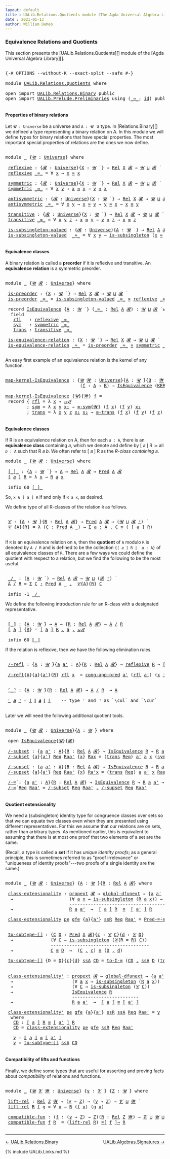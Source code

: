 ```yaml
---
layout: default
title : UALib.Relations.Quotients module (The Agda Universal Algebra Library)
date : 2021-01-13
author: William DeMeo
---
```


### <a id="equivalence-relations-and-quotients">Equivalence Relations and Quotients</a>

This section presents the [UALib.Relations.Quotients][] module of the [Agda Universal Algebra Library][].

<pre class="Agda">

<a id="354" class="Symbol">{-#</a> <a id="358" class="Keyword">OPTIONS</a> <a id="366" class="Pragma">--without-K</a> <a id="378" class="Pragma">--exact-split</a> <a id="392" class="Pragma">--safe</a> <a id="399" class="Symbol">#-}</a>

<a id="404" class="Keyword">module</a> <a id="411" href="UALib.Relations.Quotients.html" class="Module">UALib.Relations.Quotients</a> <a id="437" class="Keyword">where</a>

<a id="444" class="Keyword">open</a> <a id="449" class="Keyword">import</a> <a id="456" href="UALib.Relations.Binary.html" class="Module">UALib.Relations.Binary</a> <a id="479" class="Keyword">public</a>
<a id="486" class="Keyword">open</a> <a id="491" class="Keyword">import</a> <a id="498" href="UALib.Prelude.Preliminaries.html" class="Module">UALib.Prelude.Preliminaries</a> <a id="526" class="Keyword">using</a> <a id="532" class="Symbol">(</a><a id="533" href="MGS-MLTT.html#7080" class="Function Operator">_⇔_</a><a id="536" class="Symbol">;</a> <a id="538" href="MGS-MLTT.html#3744" class="Function">id</a><a id="540" class="Symbol">)</a> <a id="542" class="Keyword">public</a>

</pre>


#### <a id="properties-of-binary-relations">Properties of binary relations</a>

Let `𝓤 : Universe` be a universe and `A : 𝓤 ̇` a type.  In [Relations.Binary][] we defined a type representing a binary relation on A.  In this module we will define types for binary relations that have special properties. The most important special properties of relations are the ones we now define.

<pre class="Agda">

<a id="960" class="Keyword">module</a> <a id="967" href="UALib.Relations.Quotients.html#967" class="Module">_</a> <a id="969" class="Symbol">{</a><a id="970" href="UALib.Relations.Quotients.html#970" class="Bound">𝓤</a> <a id="972" class="Symbol">:</a> <a id="974" href="universes.html#551" class="Postulate">Universe</a><a id="982" class="Symbol">}</a> <a id="984" class="Keyword">where</a>

 <a id="992" href="UALib.Relations.Quotients.html#992" class="Function">reflexive</a> <a id="1002" class="Symbol">:</a> <a id="1004" class="Symbol">{</a><a id="1005" href="UALib.Relations.Quotients.html#1005" class="Bound">𝓡</a> <a id="1007" class="Symbol">:</a> <a id="1009" href="universes.html#551" class="Postulate">Universe</a><a id="1017" class="Symbol">}{</a><a id="1019" href="UALib.Relations.Quotients.html#1019" class="Bound">X</a> <a id="1021" class="Symbol">:</a> <a id="1023" href="UALib.Relations.Quotients.html#970" class="Bound">𝓤</a> <a id="1025" href="universes.html#758" class="Function Operator">̇</a> <a id="1027" class="Symbol">}</a> <a id="1029" class="Symbol">→</a> <a id="1031" href="UALib.Relations.Binary.html#1475" class="Function">Rel</a> <a id="1035" href="UALib.Relations.Quotients.html#1019" class="Bound">X</a> <a id="1037" href="UALib.Relations.Quotients.html#1005" class="Bound">𝓡</a> <a id="1039" class="Symbol">→</a> <a id="1041" href="UALib.Relations.Quotients.html#970" class="Bound">𝓤</a> <a id="1043" href="Agda.Primitive.html#636" class="Primitive Operator">⊔</a> <a id="1045" href="UALib.Relations.Quotients.html#1005" class="Bound">𝓡</a> <a id="1047" href="universes.html#758" class="Function Operator">̇</a>
 <a id="1050" href="UALib.Relations.Quotients.html#992" class="Function">reflexive</a> <a id="1060" href="UALib.Relations.Quotients.html#1060" class="Bound Operator">_≈_</a> <a id="1064" class="Symbol">=</a> <a id="1066" class="Symbol">∀</a> <a id="1068" href="UALib.Relations.Quotients.html#1068" class="Bound">x</a> <a id="1070" class="Symbol">→</a> <a id="1072" href="UALib.Relations.Quotients.html#1068" class="Bound">x</a> <a id="1074" href="UALib.Relations.Quotients.html#1060" class="Bound Operator">≈</a> <a id="1076" href="UALib.Relations.Quotients.html#1068" class="Bound">x</a>

 <a id="1080" href="UALib.Relations.Quotients.html#1080" class="Function">symmetric</a> <a id="1090" class="Symbol">:</a> <a id="1092" class="Symbol">{</a><a id="1093" href="UALib.Relations.Quotients.html#1093" class="Bound">𝓡</a> <a id="1095" class="Symbol">:</a> <a id="1097" href="universes.html#551" class="Postulate">Universe</a><a id="1105" class="Symbol">}{</a><a id="1107" href="UALib.Relations.Quotients.html#1107" class="Bound">X</a> <a id="1109" class="Symbol">:</a> <a id="1111" href="UALib.Relations.Quotients.html#970" class="Bound">𝓤</a> <a id="1113" href="universes.html#758" class="Function Operator">̇</a> <a id="1115" class="Symbol">}</a> <a id="1117" class="Symbol">→</a> <a id="1119" href="UALib.Relations.Binary.html#1475" class="Function">Rel</a> <a id="1123" href="UALib.Relations.Quotients.html#1107" class="Bound">X</a> <a id="1125" href="UALib.Relations.Quotients.html#1093" class="Bound">𝓡</a> <a id="1127" class="Symbol">→</a> <a id="1129" href="UALib.Relations.Quotients.html#970" class="Bound">𝓤</a> <a id="1131" href="Agda.Primitive.html#636" class="Primitive Operator">⊔</a> <a id="1133" href="UALib.Relations.Quotients.html#1093" class="Bound">𝓡</a> <a id="1135" href="universes.html#758" class="Function Operator">̇</a>
 <a id="1138" href="UALib.Relations.Quotients.html#1080" class="Function">symmetric</a> <a id="1148" href="UALib.Relations.Quotients.html#1148" class="Bound Operator">_≈_</a> <a id="1152" class="Symbol">=</a> <a id="1154" class="Symbol">∀</a> <a id="1156" href="UALib.Relations.Quotients.html#1156" class="Bound">x</a> <a id="1158" href="UALib.Relations.Quotients.html#1158" class="Bound">y</a> <a id="1160" class="Symbol">→</a> <a id="1162" href="UALib.Relations.Quotients.html#1156" class="Bound">x</a> <a id="1164" href="UALib.Relations.Quotients.html#1148" class="Bound Operator">≈</a> <a id="1166" href="UALib.Relations.Quotients.html#1158" class="Bound">y</a> <a id="1168" class="Symbol">→</a> <a id="1170" href="UALib.Relations.Quotients.html#1158" class="Bound">y</a> <a id="1172" href="UALib.Relations.Quotients.html#1148" class="Bound Operator">≈</a> <a id="1174" href="UALib.Relations.Quotients.html#1156" class="Bound">x</a>

 <a id="1178" href="UALib.Relations.Quotients.html#1178" class="Function">antisymmetric</a> <a id="1192" class="Symbol">:</a> <a id="1194" class="Symbol">{</a><a id="1195" href="UALib.Relations.Quotients.html#1195" class="Bound">𝓡</a> <a id="1197" class="Symbol">:</a> <a id="1199" href="universes.html#551" class="Postulate">Universe</a><a id="1207" class="Symbol">}{</a><a id="1209" href="UALib.Relations.Quotients.html#1209" class="Bound">X</a> <a id="1211" class="Symbol">:</a> <a id="1213" href="UALib.Relations.Quotients.html#970" class="Bound">𝓤</a> <a id="1215" href="universes.html#758" class="Function Operator">̇</a> <a id="1217" class="Symbol">}</a> <a id="1219" class="Symbol">→</a> <a id="1221" href="UALib.Relations.Binary.html#1475" class="Function">Rel</a> <a id="1225" href="UALib.Relations.Quotients.html#1209" class="Bound">X</a> <a id="1227" href="UALib.Relations.Quotients.html#1195" class="Bound">𝓡</a> <a id="1229" class="Symbol">→</a> <a id="1231" href="UALib.Relations.Quotients.html#970" class="Bound">𝓤</a> <a id="1233" href="Agda.Primitive.html#636" class="Primitive Operator">⊔</a> <a id="1235" href="UALib.Relations.Quotients.html#1195" class="Bound">𝓡</a> <a id="1237" href="universes.html#758" class="Function Operator">̇</a>
 <a id="1240" href="UALib.Relations.Quotients.html#1178" class="Function">antisymmetric</a> <a id="1254" href="UALib.Relations.Quotients.html#1254" class="Bound Operator">_≈_</a> <a id="1258" class="Symbol">=</a> <a id="1260" class="Symbol">∀</a> <a id="1262" href="UALib.Relations.Quotients.html#1262" class="Bound">x</a> <a id="1264" href="UALib.Relations.Quotients.html#1264" class="Bound">y</a> <a id="1266" class="Symbol">→</a> <a id="1268" href="UALib.Relations.Quotients.html#1262" class="Bound">x</a> <a id="1270" href="UALib.Relations.Quotients.html#1254" class="Bound Operator">≈</a> <a id="1272" href="UALib.Relations.Quotients.html#1264" class="Bound">y</a> <a id="1274" class="Symbol">→</a> <a id="1276" href="UALib.Relations.Quotients.html#1264" class="Bound">y</a> <a id="1278" href="UALib.Relations.Quotients.html#1254" class="Bound Operator">≈</a> <a id="1280" href="UALib.Relations.Quotients.html#1262" class="Bound">x</a> <a id="1282" class="Symbol">→</a> <a id="1284" href="UALib.Relations.Quotients.html#1262" class="Bound">x</a> <a id="1286" href="UALib.Prelude.Preliminaries.html#5556" class="Datatype Operator">≡</a> <a id="1288" href="UALib.Relations.Quotients.html#1264" class="Bound">y</a>

 <a id="1292" href="UALib.Relations.Quotients.html#1292" class="Function">transitive</a> <a id="1303" class="Symbol">:</a> <a id="1305" class="Symbol">{</a><a id="1306" href="UALib.Relations.Quotients.html#1306" class="Bound">𝓡</a> <a id="1308" class="Symbol">:</a> <a id="1310" href="universes.html#551" class="Postulate">Universe</a><a id="1318" class="Symbol">}{</a><a id="1320" href="UALib.Relations.Quotients.html#1320" class="Bound">X</a> <a id="1322" class="Symbol">:</a> <a id="1324" href="UALib.Relations.Quotients.html#970" class="Bound">𝓤</a> <a id="1326" href="universes.html#758" class="Function Operator">̇</a> <a id="1328" class="Symbol">}</a> <a id="1330" class="Symbol">→</a> <a id="1332" href="UALib.Relations.Binary.html#1475" class="Function">Rel</a> <a id="1336" href="UALib.Relations.Quotients.html#1320" class="Bound">X</a> <a id="1338" href="UALib.Relations.Quotients.html#1306" class="Bound">𝓡</a> <a id="1340" class="Symbol">→</a> <a id="1342" href="UALib.Relations.Quotients.html#970" class="Bound">𝓤</a> <a id="1344" href="Agda.Primitive.html#636" class="Primitive Operator">⊔</a> <a id="1346" href="UALib.Relations.Quotients.html#1306" class="Bound">𝓡</a> <a id="1348" href="universes.html#758" class="Function Operator">̇</a>
 <a id="1351" href="UALib.Relations.Quotients.html#1292" class="Function">transitive</a> <a id="1362" href="UALib.Relations.Quotients.html#1362" class="Bound Operator">_≈_</a> <a id="1366" class="Symbol">=</a> <a id="1368" class="Symbol">∀</a> <a id="1370" href="UALib.Relations.Quotients.html#1370" class="Bound">x</a> <a id="1372" href="UALib.Relations.Quotients.html#1372" class="Bound">y</a> <a id="1374" href="UALib.Relations.Quotients.html#1374" class="Bound">z</a> <a id="1376" class="Symbol">→</a> <a id="1378" href="UALib.Relations.Quotients.html#1370" class="Bound">x</a> <a id="1380" href="UALib.Relations.Quotients.html#1362" class="Bound Operator">≈</a> <a id="1382" href="UALib.Relations.Quotients.html#1372" class="Bound">y</a> <a id="1384" class="Symbol">→</a> <a id="1386" href="UALib.Relations.Quotients.html#1372" class="Bound">y</a> <a id="1388" href="UALib.Relations.Quotients.html#1362" class="Bound Operator">≈</a> <a id="1390" href="UALib.Relations.Quotients.html#1374" class="Bound">z</a> <a id="1392" class="Symbol">→</a> <a id="1394" href="UALib.Relations.Quotients.html#1370" class="Bound">x</a> <a id="1396" href="UALib.Relations.Quotients.html#1362" class="Bound Operator">≈</a> <a id="1398" href="UALib.Relations.Quotients.html#1374" class="Bound">z</a>

 <a id="1402" href="UALib.Relations.Quotients.html#1402" class="Function">is-subsingleton-valued</a> <a id="1425" class="Symbol">:</a> <a id="1427" class="Symbol">{</a><a id="1428" href="UALib.Relations.Quotients.html#1428" class="Bound">𝓡</a> <a id="1430" class="Symbol">:</a> <a id="1432" href="universes.html#551" class="Postulate">Universe</a><a id="1440" class="Symbol">}{</a><a id="1442" href="UALib.Relations.Quotients.html#1442" class="Bound">A</a> <a id="1444" class="Symbol">:</a> <a id="1446" href="UALib.Relations.Quotients.html#970" class="Bound">𝓤</a> <a id="1448" href="universes.html#758" class="Function Operator">̇</a> <a id="1450" class="Symbol">}</a> <a id="1452" class="Symbol">→</a> <a id="1454" href="UALib.Relations.Binary.html#1475" class="Function">Rel</a> <a id="1458" href="UALib.Relations.Quotients.html#1442" class="Bound">A</a> <a id="1460" href="UALib.Relations.Quotients.html#1428" class="Bound">𝓡</a> <a id="1462" class="Symbol">→</a> <a id="1464" href="UALib.Relations.Quotients.html#970" class="Bound">𝓤</a> <a id="1466" href="Agda.Primitive.html#636" class="Primitive Operator">⊔</a> <a id="1468" href="UALib.Relations.Quotients.html#1428" class="Bound">𝓡</a> <a id="1470" href="universes.html#758" class="Function Operator">̇</a>
 <a id="1473" href="UALib.Relations.Quotients.html#1402" class="Function">is-subsingleton-valued</a>  <a id="1497" href="UALib.Relations.Quotients.html#1497" class="Bound Operator">_≈_</a> <a id="1501" class="Symbol">=</a> <a id="1503" class="Symbol">∀</a> <a id="1505" href="UALib.Relations.Quotients.html#1505" class="Bound">x</a> <a id="1507" href="UALib.Relations.Quotients.html#1507" class="Bound">y</a> <a id="1509" class="Symbol">→</a> <a id="1511" href="MGS-Basic-UF.html#743" class="Function">is-subsingleton</a> <a id="1527" class="Symbol">(</a><a id="1528" href="UALib.Relations.Quotients.html#1505" class="Bound">x</a> <a id="1530" href="UALib.Relations.Quotients.html#1497" class="Bound Operator">≈</a> <a id="1532" href="UALib.Relations.Quotients.html#1507" class="Bound">y</a><a id="1533" class="Symbol">)</a>

</pre>



#### <a id="equivalence-classes">Equivalence classes</a>

A binary relation is called a **preorder** if it is reflexive and transitive. An **equivalence relation** is a symmetric preorder.


<pre class="Agda">

<a id="1755" class="Keyword">module</a> <a id="1762" href="UALib.Relations.Quotients.html#1762" class="Module">_</a> <a id="1764" class="Symbol">{</a><a id="1765" href="UALib.Relations.Quotients.html#1765" class="Bound">𝓤</a> <a id="1767" href="UALib.Relations.Quotients.html#1767" class="Bound">𝓡</a> <a id="1769" class="Symbol">:</a> <a id="1771" href="universes.html#551" class="Postulate">Universe</a><a id="1779" class="Symbol">}</a> <a id="1781" class="Keyword">where</a>

 <a id="1789" href="UALib.Relations.Quotients.html#1789" class="Function">is-preorder</a> <a id="1801" class="Symbol">:</a> <a id="1803" class="Symbol">{</a><a id="1804" href="UALib.Relations.Quotients.html#1804" class="Bound">X</a> <a id="1806" class="Symbol">:</a> <a id="1808" href="UALib.Relations.Quotients.html#1765" class="Bound">𝓤</a> <a id="1810" href="universes.html#758" class="Function Operator">̇</a> <a id="1812" class="Symbol">}</a> <a id="1814" class="Symbol">→</a> <a id="1816" href="UALib.Relations.Binary.html#1475" class="Function">Rel</a> <a id="1820" href="UALib.Relations.Quotients.html#1804" class="Bound">X</a> <a id="1822" href="UALib.Relations.Quotients.html#1767" class="Bound">𝓡</a> <a id="1824" class="Symbol">→</a> <a id="1826" href="UALib.Relations.Quotients.html#1765" class="Bound">𝓤</a> <a id="1828" href="Agda.Primitive.html#636" class="Primitive Operator">⊔</a> <a id="1830" href="UALib.Relations.Quotients.html#1767" class="Bound">𝓡</a> <a id="1832" href="universes.html#758" class="Function Operator">̇</a>
 <a id="1835" href="UALib.Relations.Quotients.html#1789" class="Function">is-preorder</a> <a id="1847" href="UALib.Relations.Quotients.html#1847" class="Bound Operator">_≈_</a> <a id="1851" class="Symbol">=</a> <a id="1853" href="UALib.Relations.Quotients.html#1402" class="Function">is-subsingleton-valued</a> <a id="1876" href="UALib.Relations.Quotients.html#1847" class="Bound Operator">_≈_</a> <a id="1880" href="MGS-MLTT.html#3515" class="Function Operator">×</a> <a id="1882" href="UALib.Relations.Quotients.html#992" class="Function">reflexive</a> <a id="1892" href="UALib.Relations.Quotients.html#1847" class="Bound Operator">_≈_</a> <a id="1896" href="MGS-MLTT.html#3515" class="Function Operator">×</a> <a id="1898" href="UALib.Relations.Quotients.html#1292" class="Function">transitive</a> <a id="1909" href="UALib.Relations.Quotients.html#1847" class="Bound Operator">_≈_</a>

 <a id="1915" class="Keyword">record</a> <a id="1922" href="UALib.Relations.Quotients.html#1922" class="Record">IsEquivalence</a> <a id="1936" class="Symbol">{</a><a id="1937" href="UALib.Relations.Quotients.html#1937" class="Bound">A</a> <a id="1939" class="Symbol">:</a> <a id="1941" href="UALib.Relations.Quotients.html#1765" class="Bound">𝓤</a> <a id="1943" href="universes.html#758" class="Function Operator">̇</a> <a id="1945" class="Symbol">}</a> <a id="1947" class="Symbol">(</a><a id="1948" href="UALib.Relations.Quotients.html#1948" class="Bound Operator">_≈_</a> <a id="1952" class="Symbol">:</a> <a id="1954" href="UALib.Relations.Binary.html#1475" class="Function">Rel</a> <a id="1958" href="UALib.Relations.Quotients.html#1937" class="Bound">A</a> <a id="1960" href="UALib.Relations.Quotients.html#1767" class="Bound">𝓡</a><a id="1961" class="Symbol">)</a> <a id="1963" class="Symbol">:</a> <a id="1965" href="UALib.Relations.Quotients.html#1765" class="Bound">𝓤</a> <a id="1967" href="Agda.Primitive.html#636" class="Primitive Operator">⊔</a> <a id="1969" href="UALib.Relations.Quotients.html#1767" class="Bound">𝓡</a> <a id="1971" href="universes.html#758" class="Function Operator">̇</a> <a id="1973" class="Keyword">where</a>
  <a id="1981" class="Keyword">field</a>
   <a id="1990" href="UALib.Relations.Quotients.html#1990" class="Field">rfl</a>   <a id="1996" class="Symbol">:</a> <a id="1998" href="UALib.Relations.Quotients.html#992" class="Function">reflexive</a> <a id="2008" href="UALib.Relations.Quotients.html#1948" class="Bound Operator">_≈_</a>
   <a id="2015" href="UALib.Relations.Quotients.html#2015" class="Field">sym</a>   <a id="2021" class="Symbol">:</a> <a id="2023" href="UALib.Relations.Quotients.html#1080" class="Function">symmetric</a> <a id="2033" href="UALib.Relations.Quotients.html#1948" class="Bound Operator">_≈_</a>
   <a id="2040" href="UALib.Relations.Quotients.html#2040" class="Field">trans</a> <a id="2046" class="Symbol">:</a> <a id="2048" href="UALib.Relations.Quotients.html#1292" class="Function">transitive</a> <a id="2059" href="UALib.Relations.Quotients.html#1948" class="Bound Operator">_≈_</a>

 <a id="2065" href="UALib.Relations.Quotients.html#2065" class="Function">is-equivalence-relation</a> <a id="2089" class="Symbol">:</a> <a id="2091" class="Symbol">{</a><a id="2092" href="UALib.Relations.Quotients.html#2092" class="Bound">X</a> <a id="2094" class="Symbol">:</a> <a id="2096" href="UALib.Relations.Quotients.html#1765" class="Bound">𝓤</a> <a id="2098" href="universes.html#758" class="Function Operator">̇</a> <a id="2100" class="Symbol">}</a> <a id="2102" class="Symbol">→</a> <a id="2104" href="UALib.Relations.Binary.html#1475" class="Function">Rel</a> <a id="2108" href="UALib.Relations.Quotients.html#2092" class="Bound">X</a> <a id="2110" href="UALib.Relations.Quotients.html#1767" class="Bound">𝓡</a> <a id="2112" class="Symbol">→</a> <a id="2114" href="UALib.Relations.Quotients.html#1765" class="Bound">𝓤</a> <a id="2116" href="Agda.Primitive.html#636" class="Primitive Operator">⊔</a> <a id="2118" href="UALib.Relations.Quotients.html#1767" class="Bound">𝓡</a> <a id="2120" href="universes.html#758" class="Function Operator">̇</a>
 <a id="2123" href="UALib.Relations.Quotients.html#2065" class="Function">is-equivalence-relation</a> <a id="2147" href="UALib.Relations.Quotients.html#2147" class="Bound Operator">_≈_</a> <a id="2151" class="Symbol">=</a> <a id="2153" href="UALib.Relations.Quotients.html#1789" class="Function">is-preorder</a> <a id="2165" href="UALib.Relations.Quotients.html#2147" class="Bound Operator">_≈_</a> <a id="2169" href="MGS-MLTT.html#3515" class="Function Operator">×</a> <a id="2171" href="UALib.Relations.Quotients.html#1080" class="Function">symmetric</a> <a id="2181" href="UALib.Relations.Quotients.html#2147" class="Bound Operator">_≈_</a>

</pre>

An easy first example of an equivalence relation is the kernel of any function.

<pre class="Agda">

<a id="map-kernel-IsEquivalence"></a><a id="2293" href="UALib.Relations.Quotients.html#2293" class="Function">map-kernel-IsEquivalence</a> <a id="2318" class="Symbol">:</a> <a id="2320" class="Symbol">{</a><a id="2321" href="UALib.Relations.Quotients.html#2321" class="Bound">𝓤</a> <a id="2323" href="UALib.Relations.Quotients.html#2323" class="Bound">𝓦</a> <a id="2325" class="Symbol">:</a> <a id="2327" href="universes.html#551" class="Postulate">Universe</a><a id="2335" class="Symbol">}{</a><a id="2337" href="UALib.Relations.Quotients.html#2337" class="Bound">A</a> <a id="2339" class="Symbol">:</a> <a id="2341" href="UALib.Relations.Quotients.html#2321" class="Bound">𝓤</a> <a id="2343" href="universes.html#758" class="Function Operator">̇</a><a id="2344" class="Symbol">}{</a><a id="2346" href="UALib.Relations.Quotients.html#2346" class="Bound">B</a> <a id="2348" class="Symbol">:</a> <a id="2350" href="UALib.Relations.Quotients.html#2323" class="Bound">𝓦</a> <a id="2352" href="universes.html#758" class="Function Operator">̇</a><a id="2353" class="Symbol">}</a>
                            <a id="2383" class="Symbol">(</a><a id="2384" href="UALib.Relations.Quotients.html#2384" class="Bound">f</a> <a id="2386" class="Symbol">:</a> <a id="2388" href="UALib.Relations.Quotients.html#2337" class="Bound">A</a> <a id="2390" class="Symbol">→</a> <a id="2392" href="UALib.Relations.Quotients.html#2346" class="Bound">B</a><a id="2393" class="Symbol">)</a> <a id="2395" class="Symbol">→</a> <a id="2397" href="UALib.Relations.Quotients.html#1922" class="Record">IsEquivalence</a> <a id="2411" class="Symbol">(</a><a id="2412" href="UALib.Relations.Binary.html#1537" class="Function">KER-rel</a><a id="2419" class="Symbol">{</a><a id="2420" href="UALib.Relations.Quotients.html#2321" class="Bound">𝓤</a><a id="2421" class="Symbol">}{</a><a id="2423" href="UALib.Relations.Quotients.html#2323" class="Bound">𝓦</a><a id="2424" class="Symbol">}</a> <a id="2426" href="UALib.Relations.Quotients.html#2384" class="Bound">f</a><a id="2427" class="Symbol">)</a>

<a id="2430" href="UALib.Relations.Quotients.html#2293" class="Function">map-kernel-IsEquivalence</a> <a id="2455" class="Symbol">{</a><a id="2456" href="UALib.Relations.Quotients.html#2456" class="Bound">𝓤</a><a id="2457" class="Symbol">}{</a><a id="2459" href="UALib.Relations.Quotients.html#2459" class="Bound">𝓦</a><a id="2460" class="Symbol">}</a> <a id="2462" href="UALib.Relations.Quotients.html#2462" class="Bound">f</a> <a id="2464" class="Symbol">=</a>
 <a id="2467" class="Keyword">record</a> <a id="2474" class="Symbol">{</a> <a id="2476" href="UALib.Relations.Quotients.html#1990" class="Field">rfl</a> <a id="2480" class="Symbol">=</a> <a id="2482" class="Symbol">λ</a> <a id="2484" href="UALib.Relations.Quotients.html#2484" class="Bound">x</a> <a id="2486" class="Symbol">→</a> <a id="2488" href="UALib.Prelude.Preliminaries.html#5570" class="InductiveConstructor">𝓇ℯ𝒻𝓁</a>
        <a id="2501" class="Symbol">;</a> <a id="2503" href="UALib.Relations.Quotients.html#2015" class="Field">sym</a> <a id="2507" class="Symbol">=</a> <a id="2509" class="Symbol">λ</a> <a id="2511" href="UALib.Relations.Quotients.html#2511" class="Bound">x</a> <a id="2513" href="UALib.Relations.Quotients.html#2513" class="Bound">y</a> <a id="2515" href="UALib.Relations.Quotients.html#2515" class="Bound">x₁</a> <a id="2518" class="Symbol">→</a> <a id="2520" href="UALib.Prelude.Equality.html#1534" class="Function">≡-sym</a><a id="2525" class="Symbol">{</a><a id="2526" href="UALib.Relations.Quotients.html#2459" class="Bound">𝓦</a><a id="2527" class="Symbol">}</a> <a id="2529" class="Symbol">(</a><a id="2530" href="UALib.Relations.Quotients.html#2462" class="Bound">f</a> <a id="2532" href="UALib.Relations.Quotients.html#2511" class="Bound">x</a><a id="2533" class="Symbol">)</a> <a id="2535" class="Symbol">(</a><a id="2536" href="UALib.Relations.Quotients.html#2462" class="Bound">f</a> <a id="2538" href="UALib.Relations.Quotients.html#2513" class="Bound">y</a><a id="2539" class="Symbol">)</a> <a id="2541" href="UALib.Relations.Quotients.html#2515" class="Bound">x₁</a>
        <a id="2552" class="Symbol">;</a> <a id="2554" href="UALib.Relations.Quotients.html#2040" class="Field">trans</a> <a id="2560" class="Symbol">=</a> <a id="2562" class="Symbol">λ</a> <a id="2564" href="UALib.Relations.Quotients.html#2564" class="Bound">x</a> <a id="2566" href="UALib.Relations.Quotients.html#2566" class="Bound">y</a> <a id="2568" href="UALib.Relations.Quotients.html#2568" class="Bound">z</a> <a id="2570" href="UALib.Relations.Quotients.html#2570" class="Bound">x₁</a> <a id="2573" href="UALib.Relations.Quotients.html#2573" class="Bound">x₂</a> <a id="2576" class="Symbol">→</a> <a id="2578" href="UALib.Prelude.Equality.html#1599" class="Function">≡-trans</a> <a id="2586" class="Symbol">(</a><a id="2587" href="UALib.Relations.Quotients.html#2462" class="Bound">f</a> <a id="2589" href="UALib.Relations.Quotients.html#2564" class="Bound">x</a><a id="2590" class="Symbol">)</a> <a id="2592" class="Symbol">(</a><a id="2593" href="UALib.Relations.Quotients.html#2462" class="Bound">f</a> <a id="2595" href="UALib.Relations.Quotients.html#2566" class="Bound">y</a><a id="2596" class="Symbol">)</a> <a id="2598" class="Symbol">(</a><a id="2599" href="UALib.Relations.Quotients.html#2462" class="Bound">f</a> <a id="2601" href="UALib.Relations.Quotients.html#2568" class="Bound">z</a><a id="2602" class="Symbol">)</a> <a id="2604" href="UALib.Relations.Quotients.html#2570" class="Bound">x₁</a> <a id="2607" href="UALib.Relations.Quotients.html#2573" class="Bound">x₂</a> <a id="2610" class="Symbol">}</a>

</pre>




#### <a id="equivalence-classes">Equivalence classes</a>

If R is an equivalence relation on A, then for each `𝑎 : A`, there is an **equivalence class** containing 𝑎, which we denote and define by [ 𝑎 ] R := all `𝑏 : A` such that R 𝑎 𝑏. We often refer to [ 𝑎 ] R as the *R-class containing* 𝑎.

<pre class="Agda">
<a id="2936" class="Keyword">module</a> <a id="2943" href="UALib.Relations.Quotients.html#2943" class="Module">_</a> <a id="2945" class="Symbol">{</a><a id="2946" href="UALib.Relations.Quotients.html#2946" class="Bound">𝓤</a> <a id="2948" href="UALib.Relations.Quotients.html#2948" class="Bound">𝓡</a> <a id="2950" class="Symbol">:</a> <a id="2952" href="universes.html#551" class="Postulate">Universe</a><a id="2960" class="Symbol">}</a> <a id="2962" class="Keyword">where</a>

 <a id="2970" href="UALib.Relations.Quotients.html#2970" class="Function Operator">[_]_</a> <a id="2975" class="Symbol">:</a> <a id="2977" class="Symbol">{</a><a id="2978" href="UALib.Relations.Quotients.html#2978" class="Bound">A</a> <a id="2980" class="Symbol">:</a> <a id="2982" href="UALib.Relations.Quotients.html#2946" class="Bound">𝓤</a> <a id="2984" href="universes.html#758" class="Function Operator">̇</a> <a id="2986" class="Symbol">}</a> <a id="2988" class="Symbol">→</a> <a id="2990" href="UALib.Relations.Quotients.html#2978" class="Bound">A</a> <a id="2992" class="Symbol">→</a> <a id="2994" href="UALib.Relations.Binary.html#1475" class="Function">Rel</a> <a id="2998" href="UALib.Relations.Quotients.html#2978" class="Bound">A</a> <a id="3000" href="UALib.Relations.Quotients.html#2948" class="Bound">𝓡</a> <a id="3002" class="Symbol">→</a> <a id="3004" href="UALib.Relations.Unary.html#1078" class="Function">Pred</a> <a id="3009" href="UALib.Relations.Quotients.html#2978" class="Bound">A</a> <a id="3011" href="UALib.Relations.Quotients.html#2948" class="Bound">𝓡</a>
 <a id="3014" href="UALib.Relations.Quotients.html#2970" class="Function Operator">[</a> <a id="3016" href="UALib.Relations.Quotients.html#3016" class="Bound">𝑎</a> <a id="3018" href="UALib.Relations.Quotients.html#2970" class="Function Operator">]</a> <a id="3020" href="UALib.Relations.Quotients.html#3020" class="Bound">R</a> <a id="3022" class="Symbol">=</a> <a id="3024" class="Symbol">λ</a> <a id="3026" href="UALib.Relations.Quotients.html#3026" class="Bound">x</a> <a id="3028" class="Symbol">→</a> <a id="3030" href="UALib.Relations.Quotients.html#3020" class="Bound">R</a> <a id="3032" href="UALib.Relations.Quotients.html#3016" class="Bound">𝑎</a> <a id="3034" href="UALib.Relations.Quotients.html#3026" class="Bound">x</a>

 <a id="3038" class="Keyword">infix</a> <a id="3044" class="Number">60</a> <a id="3047" href="UALib.Relations.Quotients.html#2970" class="Function Operator">[_]_</a>
</pre>

So, `x ∈ [ a ] R` if and only if `R a x`, as desired.

We define type of all R-classes of the relation `R` as follows.

<pre class="Agda">

 <a id="3199" href="UALib.Relations.Quotients.html#3199" class="Function">𝒞</a> <a id="3201" class="Symbol">:</a> <a id="3203" class="Symbol">{</a><a id="3204" href="UALib.Relations.Quotients.html#3204" class="Bound">A</a> <a id="3206" class="Symbol">:</a> <a id="3208" href="UALib.Relations.Quotients.html#2946" class="Bound">𝓤</a> <a id="3210" href="universes.html#758" class="Function Operator">̇</a><a id="3211" class="Symbol">}{</a><a id="3213" href="UALib.Relations.Quotients.html#3213" class="Bound">R</a> <a id="3215" class="Symbol">:</a> <a id="3217" href="UALib.Relations.Binary.html#1475" class="Function">Rel</a> <a id="3221" href="UALib.Relations.Quotients.html#3204" class="Bound">A</a> <a id="3223" href="UALib.Relations.Quotients.html#2948" class="Bound">𝓡</a><a id="3224" class="Symbol">}</a> <a id="3226" class="Symbol">→</a> <a id="3228" href="UALib.Relations.Unary.html#1078" class="Function">Pred</a> <a id="3233" href="UALib.Relations.Quotients.html#3204" class="Bound">A</a> <a id="3235" href="UALib.Relations.Quotients.html#2948" class="Bound">𝓡</a> <a id="3237" class="Symbol">→</a> <a id="3239" class="Symbol">(</a><a id="3240" href="UALib.Relations.Quotients.html#2946" class="Bound">𝓤</a> <a id="3242" href="Agda.Primitive.html#636" class="Primitive Operator">⊔</a> <a id="3244" href="UALib.Relations.Quotients.html#2948" class="Bound">𝓡</a> <a id="3246" href="universes.html#527" class="Primitive Operator">⁺</a><a id="3247" class="Symbol">)</a> <a id="3249" href="universes.html#758" class="Function Operator">̇</a>
 <a id="3252" href="UALib.Relations.Quotients.html#3199" class="Function">𝒞</a> <a id="3254" class="Symbol">{</a><a id="3255" href="UALib.Relations.Quotients.html#3255" class="Bound">A</a><a id="3256" class="Symbol">}{</a><a id="3258" href="UALib.Relations.Quotients.html#3258" class="Bound">R</a><a id="3259" class="Symbol">}</a> <a id="3261" class="Symbol">=</a> <a id="3263" class="Symbol">λ</a> <a id="3265" class="Symbol">(</a><a id="3266" href="UALib.Relations.Quotients.html#3266" class="Bound">C</a> <a id="3268" class="Symbol">:</a> <a id="3270" href="UALib.Relations.Unary.html#1078" class="Function">Pred</a> <a id="3275" href="UALib.Relations.Quotients.html#3255" class="Bound">A</a> <a id="3277" class="Symbol">_)</a> <a id="3280" class="Symbol">→</a> <a id="3282" href="MGS-MLTT.html#3074" class="Function">Σ</a> <a id="3284" href="UALib.Relations.Quotients.html#3284" class="Bound">a</a> <a id="3286" href="MGS-MLTT.html#3074" class="Function">꞉</a> <a id="3288" href="UALib.Relations.Quotients.html#3255" class="Bound">A</a> <a id="3290" href="MGS-MLTT.html#3074" class="Function">,</a> <a id="3292" href="UALib.Relations.Quotients.html#3266" class="Bound">C</a> <a id="3294" href="UALib.Prelude.Preliminaries.html#5556" class="Datatype Operator">≡</a> <a id="3296" class="Symbol">(</a> <a id="3298" href="UALib.Relations.Quotients.html#2970" class="Function Operator">[</a> <a id="3300" href="UALib.Relations.Quotients.html#3284" class="Bound">a</a> <a id="3302" href="UALib.Relations.Quotients.html#2970" class="Function Operator">]</a> <a id="3304" href="UALib.Relations.Quotients.html#3258" class="Bound">R</a><a id="3305" class="Symbol">)</a>

</pre>

If `R` is an equivalence relation on `A`, then the **quotient** of `A` modulo `R` is denoted by `A / R` and is defined to be the collection `{[ 𝑎 ] R ∣  𝑎 : A}` of all equivalence classes of `R`. There are a few ways we could define the quotient with respect to a relation, but we find the following to be the most useful.

<pre class="Agda">

 <a id="3659" href="UALib.Relations.Quotients.html#3659" class="Function Operator">_/_</a> <a id="3663" class="Symbol">:</a> <a id="3665" class="Symbol">(</a><a id="3666" href="UALib.Relations.Quotients.html#3666" class="Bound">A</a> <a id="3668" class="Symbol">:</a> <a id="3670" href="UALib.Relations.Quotients.html#2946" class="Bound">𝓤</a> <a id="3672" href="universes.html#758" class="Function Operator">̇</a> <a id="3674" class="Symbol">)</a> <a id="3676" class="Symbol">→</a> <a id="3678" href="UALib.Relations.Binary.html#1475" class="Function">Rel</a> <a id="3682" href="UALib.Relations.Quotients.html#3666" class="Bound">A</a> <a id="3684" href="UALib.Relations.Quotients.html#2948" class="Bound">𝓡</a> <a id="3686" class="Symbol">→</a> <a id="3688" href="UALib.Relations.Quotients.html#2946" class="Bound">𝓤</a> <a id="3690" href="Agda.Primitive.html#636" class="Primitive Operator">⊔</a> <a id="3692" class="Symbol">(</a><a id="3693" href="UALib.Relations.Quotients.html#2948" class="Bound">𝓡</a> <a id="3695" href="universes.html#527" class="Primitive Operator">⁺</a><a id="3696" class="Symbol">)</a> <a id="3698" href="universes.html#758" class="Function Operator">̇</a>
 <a id="3701" href="UALib.Relations.Quotients.html#3701" class="Bound">A</a> <a id="3703" href="UALib.Relations.Quotients.html#3659" class="Function Operator">/</a> <a id="3705" href="UALib.Relations.Quotients.html#3705" class="Bound">R</a> <a id="3707" class="Symbol">=</a> <a id="3709" href="MGS-MLTT.html#3074" class="Function">Σ</a> <a id="3711" href="UALib.Relations.Quotients.html#3711" class="Bound">C</a> <a id="3713" href="MGS-MLTT.html#3074" class="Function">꞉</a> <a id="3715" href="UALib.Relations.Unary.html#1078" class="Function">Pred</a> <a id="3720" href="UALib.Relations.Quotients.html#3701" class="Bound">A</a> <a id="3722" class="Symbol">_</a> <a id="3724" href="MGS-MLTT.html#3074" class="Function">,</a>  <a id="3727" href="UALib.Relations.Quotients.html#3199" class="Function">𝒞</a><a id="3728" class="Symbol">{</a><a id="3729" href="UALib.Relations.Quotients.html#3701" class="Bound">A</a><a id="3730" class="Symbol">}{</a><a id="3732" href="UALib.Relations.Quotients.html#3705" class="Bound">R</a><a id="3733" class="Symbol">}</a> <a id="3735" href="UALib.Relations.Quotients.html#3711" class="Bound">C</a>

 <a id="3739" class="Keyword">infix</a> <a id="3745" class="Number">-1</a> <a id="3748" href="UALib.Relations.Quotients.html#3659" class="Function Operator">_/_</a>
</pre>

We define the following introduction rule for an R-class with a designated representative.

<pre class="Agda">

 <a id="3871" href="UALib.Relations.Quotients.html#3871" class="Function Operator">⟦_⟧</a> <a id="3875" class="Symbol">:</a> <a id="3877" class="Symbol">{</a><a id="3878" href="UALib.Relations.Quotients.html#3878" class="Bound">A</a> <a id="3880" class="Symbol">:</a> <a id="3882" href="UALib.Relations.Quotients.html#2946" class="Bound">𝓤</a> <a id="3884" href="universes.html#758" class="Function Operator">̇</a><a id="3885" class="Symbol">}</a> <a id="3887" class="Symbol">→</a> <a id="3889" href="UALib.Relations.Quotients.html#3878" class="Bound">A</a> <a id="3891" class="Symbol">→</a> <a id="3893" class="Symbol">{</a><a id="3894" href="UALib.Relations.Quotients.html#3894" class="Bound">R</a> <a id="3896" class="Symbol">:</a> <a id="3898" href="UALib.Relations.Binary.html#1475" class="Function">Rel</a> <a id="3902" href="UALib.Relations.Quotients.html#3878" class="Bound">A</a> <a id="3904" href="UALib.Relations.Quotients.html#2948" class="Bound">𝓡</a><a id="3905" class="Symbol">}</a> <a id="3907" class="Symbol">→</a> <a id="3909" href="UALib.Relations.Quotients.html#3878" class="Bound">A</a> <a id="3911" href="UALib.Relations.Quotients.html#3659" class="Function Operator">/</a> <a id="3913" href="UALib.Relations.Quotients.html#3894" class="Bound">R</a>
 <a id="3916" href="UALib.Relations.Quotients.html#3871" class="Function Operator">⟦</a> <a id="3918" href="UALib.Relations.Quotients.html#3918" class="Bound">a</a> <a id="3920" href="UALib.Relations.Quotients.html#3871" class="Function Operator">⟧</a> <a id="3922" class="Symbol">{</a><a id="3923" href="UALib.Relations.Quotients.html#3923" class="Bound">R</a><a id="3924" class="Symbol">}</a> <a id="3926" class="Symbol">=</a> <a id="3928" href="UALib.Relations.Quotients.html#2970" class="Function Operator">[</a> <a id="3930" href="UALib.Relations.Quotients.html#3918" class="Bound">a</a> <a id="3932" href="UALib.Relations.Quotients.html#2970" class="Function Operator">]</a> <a id="3934" href="UALib.Relations.Quotients.html#3923" class="Bound">R</a> <a id="3936" href="UALib.Prelude.Preliminaries.html#5665" class="InductiveConstructor Operator">,</a> <a id="3938" href="UALib.Relations.Quotients.html#3918" class="Bound">a</a> <a id="3940" href="UALib.Prelude.Preliminaries.html#5665" class="InductiveConstructor Operator">,</a> <a id="3942" href="UALib.Prelude.Preliminaries.html#5570" class="InductiveConstructor">𝓇ℯ𝒻𝓁</a>

 <a id="3949" class="Keyword">infix</a> <a id="3955" class="Number">60</a> <a id="3958" href="UALib.Relations.Quotients.html#3871" class="Function Operator">⟦_⟧</a>
</pre>

If the relation is reflexive, then we have the following elimination rules.

<pre class="Agda">

 <a id="4066" href="UALib.Relations.Quotients.html#4066" class="Function">/-refl</a> <a id="4073" class="Symbol">:</a> <a id="4075" class="Symbol">{</a><a id="4076" href="UALib.Relations.Quotients.html#4076" class="Bound">A</a> <a id="4078" class="Symbol">:</a> <a id="4080" href="UALib.Relations.Quotients.html#2946" class="Bound">𝓤</a> <a id="4082" href="universes.html#758" class="Function Operator">̇</a><a id="4083" class="Symbol">}{</a><a id="4085" href="UALib.Relations.Quotients.html#4085" class="Bound">a</a> <a id="4087" href="UALib.Relations.Quotients.html#4087" class="Bound">a&#39;</a> <a id="4090" class="Symbol">:</a> <a id="4092" href="UALib.Relations.Quotients.html#4076" class="Bound">A</a><a id="4093" class="Symbol">}{</a><a id="4095" href="UALib.Relations.Quotients.html#4095" class="Bound">R</a> <a id="4097" class="Symbol">:</a> <a id="4099" href="UALib.Relations.Binary.html#1475" class="Function">Rel</a> <a id="4103" href="UALib.Relations.Quotients.html#4076" class="Bound">A</a> <a id="4105" href="UALib.Relations.Quotients.html#2948" class="Bound">𝓡</a><a id="4106" class="Symbol">}</a> <a id="4108" class="Symbol">→</a> <a id="4110" href="UALib.Relations.Quotients.html#992" class="Function">reflexive</a> <a id="4120" href="UALib.Relations.Quotients.html#4095" class="Bound">R</a> <a id="4122" class="Symbol">→</a> <a id="4124" href="UALib.Relations.Quotients.html#2970" class="Function Operator">[</a> <a id="4126" href="UALib.Relations.Quotients.html#4085" class="Bound">a</a> <a id="4128" href="UALib.Relations.Quotients.html#2970" class="Function Operator">]</a> <a id="4130" href="UALib.Relations.Quotients.html#4095" class="Bound">R</a> <a id="4132" href="UALib.Prelude.Preliminaries.html#5556" class="Datatype Operator">≡</a> <a id="4134" href="UALib.Relations.Quotients.html#2970" class="Function Operator">[</a> <a id="4136" href="UALib.Relations.Quotients.html#4087" class="Bound">a&#39;</a> <a id="4139" href="UALib.Relations.Quotients.html#2970" class="Function Operator">]</a> <a id="4141" href="UALib.Relations.Quotients.html#4095" class="Bound">R</a> <a id="4143" class="Symbol">→</a> <a id="4145" href="UALib.Relations.Quotients.html#4095" class="Bound">R</a> <a id="4147" href="UALib.Relations.Quotients.html#4085" class="Bound">a</a> <a id="4149" href="UALib.Relations.Quotients.html#4087" class="Bound">a&#39;</a>

 <a id="4154" href="UALib.Relations.Quotients.html#4066" class="Function">/-refl</a><a id="4160" class="Symbol">{</a><a id="4161" href="UALib.Relations.Quotients.html#4161" class="Bound">A</a><a id="4162" class="Symbol">}{</a><a id="4164" href="UALib.Relations.Quotients.html#4164" class="Bound">a</a><a id="4165" class="Symbol">}{</a><a id="4167" href="UALib.Relations.Quotients.html#4167" class="Bound">a&#39;</a><a id="4169" class="Symbol">}{</a><a id="4171" href="UALib.Relations.Quotients.html#4171" class="Bound">R</a><a id="4172" class="Symbol">}</a> <a id="4174" href="UALib.Relations.Quotients.html#4174" class="Bound">rfl</a> <a id="4178" href="UALib.Relations.Quotients.html#4178" class="Bound">x</a>  <a id="4181" class="Symbol">=</a> <a id="4183" href="UALib.Relations.Unary.html#5812" class="Function">cong-app-pred</a> <a id="4197" href="UALib.Relations.Quotients.html#4167" class="Bound">a&#39;</a> <a id="4200" class="Symbol">(</a><a id="4201" href="UALib.Relations.Quotients.html#4174" class="Bound">rfl</a> <a id="4205" href="UALib.Relations.Quotients.html#4167" class="Bound">a&#39;</a><a id="4207" class="Symbol">)</a> <a id="4209" class="Symbol">(</a><a id="4210" href="UALib.Relations.Quotients.html#4178" class="Bound">x</a> <a id="4212" href="MGS-MLTT.html#6125" class="Function Operator">⁻¹</a><a id="4214" class="Symbol">)</a>


 <a id="4219" href="UALib.Relations.Quotients.html#4219" class="Function Operator">⌜_⌝</a> <a id="4223" class="Symbol">:</a> <a id="4225" class="Symbol">{</a><a id="4226" href="UALib.Relations.Quotients.html#4226" class="Bound">A</a> <a id="4228" class="Symbol">:</a> <a id="4230" href="UALib.Relations.Quotients.html#2946" class="Bound">𝓤</a> <a id="4232" href="universes.html#758" class="Function Operator">̇</a><a id="4233" class="Symbol">}{</a><a id="4235" href="UALib.Relations.Quotients.html#4235" class="Bound">R</a> <a id="4237" class="Symbol">:</a> <a id="4239" href="UALib.Relations.Binary.html#1475" class="Function">Rel</a> <a id="4243" href="UALib.Relations.Quotients.html#4226" class="Bound">A</a> <a id="4245" href="UALib.Relations.Quotients.html#2948" class="Bound">𝓡</a><a id="4246" class="Symbol">}</a> <a id="4248" class="Symbol">→</a> <a id="4250" href="UALib.Relations.Quotients.html#4226" class="Bound">A</a> <a id="4252" href="UALib.Relations.Quotients.html#3659" class="Function Operator">/</a> <a id="4254" href="UALib.Relations.Quotients.html#4235" class="Bound">R</a>  <a id="4257" class="Symbol">→</a> <a id="4259" href="UALib.Relations.Quotients.html#4226" class="Bound">A</a>

 <a id="4263" href="UALib.Relations.Quotients.html#4219" class="Function Operator">⌜</a> <a id="4265" href="UALib.Relations.Quotients.html#4265" class="Bound">𝒂</a> <a id="4267" href="UALib.Relations.Quotients.html#4219" class="Function Operator">⌝</a> <a id="4269" class="Symbol">=</a> <a id="4271" href="UALib.Prelude.Preliminaries.html#11659" class="Function Operator">∣</a> <a id="4273" href="UALib.Prelude.Preliminaries.html#11740" class="Function Operator">∥</a> <a id="4275" href="UALib.Relations.Quotients.html#4265" class="Bound">𝒂</a> <a id="4277" href="UALib.Prelude.Preliminaries.html#11740" class="Function Operator">∥</a> <a id="4279" href="UALib.Prelude.Preliminaries.html#11659" class="Function Operator">∣</a>    <a id="4284" class="Comment">-- type ⌜ and ⌝ as `\cul` and `\cur`</a>

</pre>

Later we will need the following additional quotient tools.

<pre class="Agda">

<a id="4409" class="Keyword">module</a> <a id="4416" href="UALib.Relations.Quotients.html#4416" class="Module">_</a> <a id="4418" class="Symbol">{</a><a id="4419" href="UALib.Relations.Quotients.html#4419" class="Bound">𝓤</a> <a id="4421" href="UALib.Relations.Quotients.html#4421" class="Bound">𝓡</a> <a id="4423" class="Symbol">:</a> <a id="4425" href="universes.html#551" class="Postulate">Universe</a><a id="4433" class="Symbol">}{</a><a id="4435" href="UALib.Relations.Quotients.html#4435" class="Bound">A</a> <a id="4437" class="Symbol">:</a> <a id="4439" href="UALib.Relations.Quotients.html#4419" class="Bound">𝓤</a> <a id="4441" href="universes.html#758" class="Function Operator">̇</a><a id="4442" class="Symbol">}</a> <a id="4444" class="Keyword">where</a>

 <a id="4452" class="Keyword">open</a> <a id="4457" href="UALib.Relations.Quotients.html#1922" class="Module">IsEquivalence</a><a id="4470" class="Symbol">{</a><a id="4471" href="UALib.Relations.Quotients.html#4419" class="Bound">𝓤</a><a id="4472" class="Symbol">}{</a><a id="4474" href="UALib.Relations.Quotients.html#4421" class="Bound">𝓡</a><a id="4475" class="Symbol">}</a>

 <a id="4479" href="UALib.Relations.Quotients.html#4479" class="Function">/-subset</a> <a id="4488" class="Symbol">:</a> <a id="4490" class="Symbol">{</a><a id="4491" href="UALib.Relations.Quotients.html#4491" class="Bound">a</a> <a id="4493" href="UALib.Relations.Quotients.html#4493" class="Bound">a&#39;</a> <a id="4496" class="Symbol">:</a> <a id="4498" href="UALib.Relations.Quotients.html#4435" class="Bound">A</a><a id="4499" class="Symbol">}{</a><a id="4501" href="UALib.Relations.Quotients.html#4501" class="Bound">R</a> <a id="4503" class="Symbol">:</a> <a id="4505" href="UALib.Relations.Binary.html#1475" class="Function">Rel</a> <a id="4509" href="UALib.Relations.Quotients.html#4435" class="Bound">A</a> <a id="4511" href="UALib.Relations.Quotients.html#4421" class="Bound">𝓡</a><a id="4512" class="Symbol">}</a> <a id="4514" class="Symbol">→</a> <a id="4516" href="UALib.Relations.Quotients.html#1922" class="Record">IsEquivalence</a> <a id="4530" href="UALib.Relations.Quotients.html#4501" class="Bound">R</a> <a id="4532" class="Symbol">→</a> <a id="4534" href="UALib.Relations.Quotients.html#4501" class="Bound">R</a> <a id="4536" href="UALib.Relations.Quotients.html#4491" class="Bound">a</a> <a id="4538" href="UALib.Relations.Quotients.html#4493" class="Bound">a&#39;</a> <a id="4541" class="Symbol">→</a>  <a id="4544" href="UALib.Relations.Quotients.html#2970" class="Function Operator">[</a> <a id="4546" href="UALib.Relations.Quotients.html#4491" class="Bound">a</a> <a id="4548" href="UALib.Relations.Quotients.html#2970" class="Function Operator">]</a> <a id="4550" href="UALib.Relations.Quotients.html#4501" class="Bound">R</a>  <a id="4553" href="UALib.Relations.Unary.html#3021" class="Function Operator">⊆</a>  <a id="4556" href="UALib.Relations.Quotients.html#2970" class="Function Operator">[</a> <a id="4558" href="UALib.Relations.Quotients.html#4493" class="Bound">a&#39;</a> <a id="4561" href="UALib.Relations.Quotients.html#2970" class="Function Operator">]</a> <a id="4563" href="UALib.Relations.Quotients.html#4501" class="Bound">R</a>
 <a id="4566" href="UALib.Relations.Quotients.html#4479" class="Function">/-subset</a> <a id="4575" class="Symbol">{</a><a id="4576" href="UALib.Relations.Quotients.html#4576" class="Bound">a</a><a id="4577" class="Symbol">}{</a><a id="4579" href="UALib.Relations.Quotients.html#4579" class="Bound">a&#39;</a><a id="4581" class="Symbol">}</a> <a id="4583" href="UALib.Relations.Quotients.html#4583" class="Bound">Req</a> <a id="4587" href="UALib.Relations.Quotients.html#4587" class="Bound">Raa&#39;</a> <a id="4592" class="Symbol">{</a><a id="4593" href="UALib.Relations.Quotients.html#4593" class="Bound">x</a><a id="4594" class="Symbol">}</a> <a id="4596" href="UALib.Relations.Quotients.html#4596" class="Bound">Rax</a> <a id="4600" class="Symbol">=</a> <a id="4602" class="Symbol">(</a><a id="4603" href="UALib.Relations.Quotients.html#2040" class="Field">trans</a> <a id="4609" href="UALib.Relations.Quotients.html#4583" class="Bound">Req</a><a id="4612" class="Symbol">)</a> <a id="4614" href="UALib.Relations.Quotients.html#4579" class="Bound">a&#39;</a> <a id="4617" href="UALib.Relations.Quotients.html#4576" class="Bound">a</a> <a id="4619" href="UALib.Relations.Quotients.html#4593" class="Bound">x</a> <a id="4621" class="Symbol">(</a><a id="4622" href="UALib.Relations.Quotients.html#2015" class="Field">sym</a> <a id="4626" href="UALib.Relations.Quotients.html#4583" class="Bound">Req</a> <a id="4630" href="UALib.Relations.Quotients.html#4576" class="Bound">a</a> <a id="4632" href="UALib.Relations.Quotients.html#4579" class="Bound">a&#39;</a> <a id="4635" href="UALib.Relations.Quotients.html#4587" class="Bound">Raa&#39;</a><a id="4639" class="Symbol">)</a> <a id="4641" href="UALib.Relations.Quotients.html#4596" class="Bound">Rax</a>

 <a id="4647" href="UALib.Relations.Quotients.html#4647" class="Function">/-supset</a> <a id="4656" class="Symbol">:</a> <a id="4658" class="Symbol">{</a><a id="4659" href="UALib.Relations.Quotients.html#4659" class="Bound">a</a> <a id="4661" href="UALib.Relations.Quotients.html#4661" class="Bound">a&#39;</a> <a id="4664" class="Symbol">:</a> <a id="4666" href="UALib.Relations.Quotients.html#4435" class="Bound">A</a><a id="4667" class="Symbol">}{</a><a id="4669" href="UALib.Relations.Quotients.html#4669" class="Bound">R</a> <a id="4671" class="Symbol">:</a> <a id="4673" href="UALib.Relations.Binary.html#1475" class="Function">Rel</a> <a id="4677" href="UALib.Relations.Quotients.html#4435" class="Bound">A</a> <a id="4679" href="UALib.Relations.Quotients.html#4421" class="Bound">𝓡</a><a id="4680" class="Symbol">}</a> <a id="4682" class="Symbol">→</a> <a id="4684" href="UALib.Relations.Quotients.html#1922" class="Record">IsEquivalence</a> <a id="4698" href="UALib.Relations.Quotients.html#4669" class="Bound">R</a> <a id="4700" class="Symbol">→</a> <a id="4702" href="UALib.Relations.Quotients.html#4669" class="Bound">R</a> <a id="4704" href="UALib.Relations.Quotients.html#4659" class="Bound">a</a> <a id="4706" href="UALib.Relations.Quotients.html#4661" class="Bound">a&#39;</a> <a id="4709" class="Symbol">→</a>  <a id="4712" href="UALib.Relations.Quotients.html#2970" class="Function Operator">[</a> <a id="4714" href="UALib.Relations.Quotients.html#4659" class="Bound">a</a> <a id="4716" href="UALib.Relations.Quotients.html#2970" class="Function Operator">]</a> <a id="4718" href="UALib.Relations.Quotients.html#4669" class="Bound">R</a>  <a id="4721" href="UALib.Relations.Unary.html#3123" class="Function Operator">⊇</a>  <a id="4724" href="UALib.Relations.Quotients.html#2970" class="Function Operator">[</a> <a id="4726" href="UALib.Relations.Quotients.html#4661" class="Bound">a&#39;</a> <a id="4729" href="UALib.Relations.Quotients.html#2970" class="Function Operator">]</a> <a id="4731" href="UALib.Relations.Quotients.html#4669" class="Bound">R</a>
 <a id="4734" href="UALib.Relations.Quotients.html#4647" class="Function">/-supset</a> <a id="4743" class="Symbol">{</a><a id="4744" href="UALib.Relations.Quotients.html#4744" class="Bound">a</a><a id="4745" class="Symbol">}{</a><a id="4747" href="UALib.Relations.Quotients.html#4747" class="Bound">a&#39;</a><a id="4749" class="Symbol">}</a> <a id="4751" href="UALib.Relations.Quotients.html#4751" class="Bound">Req</a> <a id="4755" href="UALib.Relations.Quotients.html#4755" class="Bound">Raa&#39;</a> <a id="4760" class="Symbol">{</a><a id="4761" href="UALib.Relations.Quotients.html#4761" class="Bound">x</a><a id="4762" class="Symbol">}</a> <a id="4764" href="UALib.Relations.Quotients.html#4764" class="Bound">Ra&#39;x</a> <a id="4769" class="Symbol">=</a> <a id="4771" class="Symbol">(</a><a id="4772" href="UALib.Relations.Quotients.html#2040" class="Field">trans</a> <a id="4778" href="UALib.Relations.Quotients.html#4751" class="Bound">Req</a><a id="4781" class="Symbol">)</a> <a id="4783" href="UALib.Relations.Quotients.html#4744" class="Bound">a</a> <a id="4785" href="UALib.Relations.Quotients.html#4747" class="Bound">a&#39;</a> <a id="4788" href="UALib.Relations.Quotients.html#4761" class="Bound">x</a> <a id="4790" href="UALib.Relations.Quotients.html#4755" class="Bound">Raa&#39;</a> <a id="4795" href="UALib.Relations.Quotients.html#4764" class="Bound">Ra&#39;x</a>

 <a id="4802" href="UALib.Relations.Quotients.html#4802" class="Function">/-=̇</a> <a id="4807" class="Symbol">:</a> <a id="4809" class="Symbol">{</a><a id="4810" href="UALib.Relations.Quotients.html#4810" class="Bound">a</a> <a id="4812" href="UALib.Relations.Quotients.html#4812" class="Bound">a&#39;</a> <a id="4815" class="Symbol">:</a> <a id="4817" href="UALib.Relations.Quotients.html#4435" class="Bound">A</a><a id="4818" class="Symbol">}{</a><a id="4820" href="UALib.Relations.Quotients.html#4820" class="Bound">R</a> <a id="4822" class="Symbol">:</a> <a id="4824" href="UALib.Relations.Binary.html#1475" class="Function">Rel</a> <a id="4828" href="UALib.Relations.Quotients.html#4435" class="Bound">A</a> <a id="4830" href="UALib.Relations.Quotients.html#4421" class="Bound">𝓡</a><a id="4831" class="Symbol">}</a> <a id="4833" class="Symbol">→</a> <a id="4835" href="UALib.Relations.Quotients.html#1922" class="Record">IsEquivalence</a> <a id="4849" href="UALib.Relations.Quotients.html#4820" class="Bound">R</a> <a id="4851" class="Symbol">→</a> <a id="4853" href="UALib.Relations.Quotients.html#4820" class="Bound">R</a> <a id="4855" href="UALib.Relations.Quotients.html#4810" class="Bound">a</a> <a id="4857" href="UALib.Relations.Quotients.html#4812" class="Bound">a&#39;</a> <a id="4860" class="Symbol">→</a>  <a id="4863" href="UALib.Relations.Quotients.html#2970" class="Function Operator">[</a> <a id="4865" href="UALib.Relations.Quotients.html#4810" class="Bound">a</a> <a id="4867" href="UALib.Relations.Quotients.html#2970" class="Function Operator">]</a> <a id="4869" href="UALib.Relations.Quotients.html#4820" class="Bound">R</a>  <a id="4872" href="UALib.Relations.Unary.html#3705" class="Function Operator">=̇</a>  <a id="4876" href="UALib.Relations.Quotients.html#2970" class="Function Operator">[</a> <a id="4878" href="UALib.Relations.Quotients.html#4812" class="Bound">a&#39;</a> <a id="4881" href="UALib.Relations.Quotients.html#2970" class="Function Operator">]</a> <a id="4883" href="UALib.Relations.Quotients.html#4820" class="Bound">R</a>
 <a id="4886" href="UALib.Relations.Quotients.html#4802" class="Function">/-=̇</a> <a id="4891" href="UALib.Relations.Quotients.html#4891" class="Bound">Req</a> <a id="4895" href="UALib.Relations.Quotients.html#4895" class="Bound">Raa&#39;</a> <a id="4900" class="Symbol">=</a> <a id="4902" href="UALib.Relations.Quotients.html#4479" class="Function">/-subset</a> <a id="4911" href="UALib.Relations.Quotients.html#4891" class="Bound">Req</a> <a id="4915" href="UALib.Relations.Quotients.html#4895" class="Bound">Raa&#39;</a> <a id="4920" href="UALib.Prelude.Preliminaries.html#5665" class="InductiveConstructor Operator">,</a> <a id="4922" href="UALib.Relations.Quotients.html#4647" class="Function">/-supset</a> <a id="4931" href="UALib.Relations.Quotients.html#4891" class="Bound">Req</a> <a id="4935" href="UALib.Relations.Quotients.html#4895" class="Bound">Raa&#39;</a>

</pre>

#### <a id="quotient-extensionality">Quotient extensionality</a>

We need a (subsingleton) identity type for congruence classes over sets so that we can equate two classes even when they are presented using different representatives.  For this we assume that our relations are on sets, rather than arbitrary types.  As mentioned earlier, this is equivalent to assuming that there is at most one proof that two elements of a set are the same.

(Recall, a type is called a **set** if it has *unique identity proofs*; as a general principle, this is sometimes referred to as "proof irrelevance" or "uniqueness of identity proofs"---two proofs of a single identity are the same.)

<pre class="Agda">

<a id="5644" class="Keyword">module</a> <a id="5651" href="UALib.Relations.Quotients.html#5651" class="Module">_</a> <a id="5653" class="Symbol">{</a><a id="5654" href="UALib.Relations.Quotients.html#5654" class="Bound">𝓤</a> <a id="5656" href="UALib.Relations.Quotients.html#5656" class="Bound">𝓡</a> <a id="5658" class="Symbol">:</a> <a id="5660" href="universes.html#551" class="Postulate">Universe</a><a id="5668" class="Symbol">}</a> <a id="5670" class="Symbol">{</a><a id="5671" href="UALib.Relations.Quotients.html#5671" class="Bound">A</a> <a id="5673" class="Symbol">:</a> <a id="5675" href="UALib.Relations.Quotients.html#5654" class="Bound">𝓤</a> <a id="5677" href="universes.html#758" class="Function Operator">̇</a><a id="5678" class="Symbol">}{</a><a id="5680" href="UALib.Relations.Quotients.html#5680" class="Bound">R</a> <a id="5682" class="Symbol">:</a> <a id="5684" href="UALib.Relations.Binary.html#1475" class="Function">Rel</a> <a id="5688" href="UALib.Relations.Quotients.html#5671" class="Bound">A</a> <a id="5690" href="UALib.Relations.Quotients.html#5656" class="Bound">𝓡</a><a id="5691" class="Symbol">}</a> <a id="5693" class="Keyword">where</a>

 <a id="5701" href="UALib.Relations.Quotients.html#5701" class="Function">class-extensionality</a> <a id="5722" class="Symbol">:</a> <a id="5724" href="MGS-Powerset.html#382" class="Function">propext</a> <a id="5732" href="UALib.Relations.Quotients.html#5656" class="Bound">𝓡</a> <a id="5734" class="Symbol">→</a> <a id="5736" href="MGS-Subsingleton-Theorems.html#3468" class="Function">global-dfunext</a> <a id="5751" class="Symbol">→</a> <a id="5753" class="Symbol">{</a><a id="5754" href="UALib.Relations.Quotients.html#5754" class="Bound">a</a> <a id="5756" href="UALib.Relations.Quotients.html#5756" class="Bound">a&#39;</a> <a id="5759" class="Symbol">:</a> <a id="5761" href="UALib.Relations.Quotients.html#5671" class="Bound">A</a><a id="5762" class="Symbol">}</a>
  <a id="5766" class="Symbol">→</a>                     <a id="5788" class="Symbol">(∀</a> <a id="5791" href="UALib.Relations.Quotients.html#5791" class="Bound">a</a> <a id="5793" href="UALib.Relations.Quotients.html#5793" class="Bound">x</a> <a id="5795" class="Symbol">→</a> <a id="5797" href="MGS-Basic-UF.html#743" class="Function">is-subsingleton</a> <a id="5813" class="Symbol">(</a><a id="5814" href="UALib.Relations.Quotients.html#5680" class="Bound">R</a> <a id="5816" href="UALib.Relations.Quotients.html#5791" class="Bound">a</a> <a id="5818" href="UALib.Relations.Quotients.html#5793" class="Bound">x</a><a id="5819" class="Symbol">))</a> <a id="5822" class="Symbol">→</a> <a id="5824" href="UALib.Relations.Quotients.html#1922" class="Record">IsEquivalence</a> <a id="5838" href="UALib.Relations.Quotients.html#5680" class="Bound">R</a>
                        <a id="5864" class="Comment">----------------------------------------------------</a>
  <a id="5919" class="Symbol">→</a>                     <a id="5941" href="UALib.Relations.Quotients.html#5680" class="Bound">R</a> <a id="5943" href="UALib.Relations.Quotients.html#5754" class="Bound">a</a> <a id="5945" href="UALib.Relations.Quotients.html#5756" class="Bound">a&#39;</a>  <a id="5949" class="Symbol">→</a>  <a id="5952" href="UALib.Relations.Quotients.html#2970" class="Function Operator">[</a> <a id="5954" href="UALib.Relations.Quotients.html#5754" class="Bound">a</a> <a id="5956" href="UALib.Relations.Quotients.html#2970" class="Function Operator">]</a> <a id="5958" href="UALib.Relations.Quotients.html#5680" class="Bound">R</a>  <a id="5961" href="UALib.Prelude.Preliminaries.html#5556" class="Datatype Operator">≡</a>  <a id="5964" href="UALib.Relations.Quotients.html#2970" class="Function Operator">[</a> <a id="5966" href="UALib.Relations.Quotients.html#5756" class="Bound">a&#39;</a> <a id="5969" href="UALib.Relations.Quotients.html#2970" class="Function Operator">]</a> <a id="5971" href="UALib.Relations.Quotients.html#5680" class="Bound">R</a>

 <a id="5975" href="UALib.Relations.Quotients.html#5701" class="Function">class-extensionality</a> <a id="5996" href="UALib.Relations.Quotients.html#5996" class="Bound">pe</a> <a id="5999" href="UALib.Relations.Quotients.html#5999" class="Bound">gfe</a> <a id="6003" class="Symbol">{</a><a id="6004" href="UALib.Relations.Quotients.html#6004" class="Bound">a</a><a id="6005" class="Symbol">}{</a><a id="6007" href="UALib.Relations.Quotients.html#6007" class="Bound">a&#39;</a><a id="6009" class="Symbol">}</a> <a id="6011" href="UALib.Relations.Quotients.html#6011" class="Bound">ssR</a> <a id="6015" href="UALib.Relations.Quotients.html#6015" class="Bound">Req</a> <a id="6019" href="UALib.Relations.Quotients.html#6019" class="Bound">Raa&#39;</a> <a id="6024" class="Symbol">=</a> <a id="6026" href="UALib.Relations.Unary.html#4603" class="Function">Pred-=̇-≡</a> <a id="6036" href="UALib.Relations.Quotients.html#5996" class="Bound">pe</a> <a id="6039" href="UALib.Relations.Quotients.html#5999" class="Bound">gfe</a> <a id="6043" class="Symbol">(</a><a id="6044" href="UALib.Relations.Quotients.html#6011" class="Bound">ssR</a> <a id="6048" href="UALib.Relations.Quotients.html#6004" class="Bound">a</a><a id="6049" class="Symbol">)(</a><a id="6051" href="UALib.Relations.Quotients.html#6011" class="Bound">ssR</a> <a id="6055" href="UALib.Relations.Quotients.html#6007" class="Bound">a&#39;</a><a id="6057" class="Symbol">)(</a><a id="6059" href="UALib.Relations.Quotients.html#4802" class="Function">/-=̇</a> <a id="6064" href="UALib.Relations.Quotients.html#6015" class="Bound">Req</a> <a id="6068" href="UALib.Relations.Quotients.html#6019" class="Bound">Raa&#39;</a><a id="6072" class="Symbol">)</a>


 <a id="6077" href="UALib.Relations.Quotients.html#6077" class="Function">to-subtype-⟦⟧</a> <a id="6091" class="Symbol">:</a> <a id="6093" class="Symbol">{</a><a id="6094" href="UALib.Relations.Quotients.html#6094" class="Bound">C</a> <a id="6096" href="UALib.Relations.Quotients.html#6096" class="Bound">D</a> <a id="6098" class="Symbol">:</a> <a id="6100" href="UALib.Relations.Unary.html#1078" class="Function">Pred</a> <a id="6105" href="UALib.Relations.Quotients.html#5671" class="Bound">A</a> <a id="6107" href="UALib.Relations.Quotients.html#5656" class="Bound">𝓡</a><a id="6108" class="Symbol">}{</a><a id="6110" href="UALib.Relations.Quotients.html#6110" class="Bound">c</a> <a id="6112" class="Symbol">:</a> <a id="6114" href="UALib.Relations.Quotients.html#3199" class="Function">𝒞</a> <a id="6116" href="UALib.Relations.Quotients.html#6094" class="Bound">C</a><a id="6117" class="Symbol">}{</a><a id="6119" href="UALib.Relations.Quotients.html#6119" class="Bound">d</a> <a id="6121" class="Symbol">:</a> <a id="6123" href="UALib.Relations.Quotients.html#3199" class="Function">𝒞</a> <a id="6125" href="UALib.Relations.Quotients.html#6096" class="Bound">D</a><a id="6126" class="Symbol">}</a> 
  <a id="6131" class="Symbol">→</a>              <a id="6146" class="Symbol">(∀</a> <a id="6149" href="UALib.Relations.Quotients.html#6149" class="Bound">C</a> <a id="6151" class="Symbol">→</a> <a id="6153" href="MGS-Basic-UF.html#743" class="Function">is-subsingleton</a> <a id="6169" class="Symbol">(</a><a id="6170" href="UALib.Relations.Quotients.html#3199" class="Function">𝒞</a><a id="6171" class="Symbol">{</a><a id="6172" class="Argument">R</a> <a id="6174" class="Symbol">=</a> <a id="6176" href="UALib.Relations.Quotients.html#5680" class="Bound">R</a><a id="6177" class="Symbol">}</a> <a id="6179" href="UALib.Relations.Quotients.html#6149" class="Bound">C</a><a id="6180" class="Symbol">))</a>
                 <a id="6200" class="Comment">-------------------------------------</a>
  <a id="6240" class="Symbol">→</a>              <a id="6255" href="UALib.Relations.Quotients.html#6094" class="Bound">C</a> <a id="6257" href="UALib.Prelude.Preliminaries.html#5556" class="Datatype Operator">≡</a> <a id="6259" href="UALib.Relations.Quotients.html#6096" class="Bound">D</a>  <a id="6262" class="Symbol">→</a>  <a id="6265" class="Symbol">(</a><a id="6266" href="UALib.Relations.Quotients.html#6094" class="Bound">C</a> <a id="6268" href="UALib.Prelude.Preliminaries.html#5665" class="InductiveConstructor Operator">,</a> <a id="6270" href="UALib.Relations.Quotients.html#6110" class="Bound">c</a><a id="6271" class="Symbol">)</a> <a id="6273" href="UALib.Prelude.Preliminaries.html#5556" class="Datatype Operator">≡</a> <a id="6275" class="Symbol">(</a><a id="6276" href="UALib.Relations.Quotients.html#6096" class="Bound">D</a> <a id="6278" href="UALib.Prelude.Preliminaries.html#5665" class="InductiveConstructor Operator">,</a> <a id="6280" href="UALib.Relations.Quotients.html#6119" class="Bound">d</a><a id="6281" class="Symbol">)</a>

 <a id="6285" href="UALib.Relations.Quotients.html#6077" class="Function">to-subtype-⟦⟧</a> <a id="6299" class="Symbol">{</a><a id="6300" class="Argument">D</a> <a id="6302" class="Symbol">=</a> <a id="6304" href="UALib.Relations.Quotients.html#6304" class="Bound">D</a><a id="6305" class="Symbol">}{</a><a id="6307" href="UALib.Relations.Quotients.html#6307" class="Bound">c</a><a id="6308" class="Symbol">}{</a><a id="6310" href="UALib.Relations.Quotients.html#6310" class="Bound">d</a><a id="6311" class="Symbol">}</a> <a id="6313" href="UALib.Relations.Quotients.html#6313" class="Bound">ssA</a> <a id="6317" href="UALib.Relations.Quotients.html#6317" class="Bound">CD</a> <a id="6320" class="Symbol">=</a> <a id="6322" href="MGS-Basic-UF.html#7284" class="Function">to-Σ-≡</a> <a id="6329" class="Symbol">(</a><a id="6330" href="UALib.Relations.Quotients.html#6317" class="Bound">CD</a> <a id="6333" href="UALib.Prelude.Preliminaries.html#5665" class="InductiveConstructor Operator">,</a> <a id="6335" href="UALib.Relations.Quotients.html#6313" class="Bound">ssA</a> <a id="6339" href="UALib.Relations.Quotients.html#6304" class="Bound">D</a> <a id="6341" class="Symbol">(</a><a id="6342" href="MGS-MLTT.html#4946" class="Function">transport</a> <a id="6352" href="UALib.Relations.Quotients.html#3199" class="Function">𝒞</a> <a id="6354" href="UALib.Relations.Quotients.html#6317" class="Bound">CD</a> <a id="6357" href="UALib.Relations.Quotients.html#6307" class="Bound">c</a><a id="6358" class="Symbol">)</a> <a id="6360" href="UALib.Relations.Quotients.html#6310" class="Bound">d</a><a id="6361" class="Symbol">)</a>


 <a id="6366" href="UALib.Relations.Quotients.html#6366" class="Function">class-extensionality&#39;</a> <a id="6388" class="Symbol">:</a> <a id="6390" href="MGS-Powerset.html#382" class="Function">propext</a> <a id="6398" href="UALib.Relations.Quotients.html#5656" class="Bound">𝓡</a> <a id="6400" class="Symbol">→</a> <a id="6402" href="MGS-Subsingleton-Theorems.html#3468" class="Function">global-dfunext</a> <a id="6417" class="Symbol">→</a> <a id="6419" class="Symbol">{</a><a id="6420" href="UALib.Relations.Quotients.html#6420" class="Bound">a</a> <a id="6422" href="UALib.Relations.Quotients.html#6422" class="Bound">a&#39;</a> <a id="6425" class="Symbol">:</a> <a id="6427" href="UALib.Relations.Quotients.html#5671" class="Bound">A</a><a id="6428" class="Symbol">}</a>
  <a id="6432" class="Symbol">→</a>                      <a id="6455" class="Symbol">(∀</a> <a id="6458" href="UALib.Relations.Quotients.html#6458" class="Bound">a</a> <a id="6460" href="UALib.Relations.Quotients.html#6460" class="Bound">x</a> <a id="6462" class="Symbol">→</a> <a id="6464" href="MGS-Basic-UF.html#743" class="Function">is-subsingleton</a> <a id="6480" class="Symbol">(</a><a id="6481" href="UALib.Relations.Quotients.html#5680" class="Bound">R</a> <a id="6483" href="UALib.Relations.Quotients.html#6458" class="Bound">a</a> <a id="6485" href="UALib.Relations.Quotients.html#6460" class="Bound">x</a><a id="6486" class="Symbol">))</a>
  <a id="6491" class="Symbol">→</a>                      <a id="6514" class="Symbol">(∀</a> <a id="6517" href="UALib.Relations.Quotients.html#6517" class="Bound">C</a> <a id="6519" class="Symbol">→</a> <a id="6521" href="MGS-Basic-UF.html#743" class="Function">is-subsingleton</a> <a id="6537" class="Symbol">(</a><a id="6538" href="UALib.Relations.Quotients.html#3199" class="Function">𝒞</a> <a id="6540" href="UALib.Relations.Quotients.html#6517" class="Bound">C</a><a id="6541" class="Symbol">))</a>
  <a id="6546" class="Symbol">→</a>                      <a id="6569" href="UALib.Relations.Quotients.html#1922" class="Record">IsEquivalence</a> <a id="6583" href="UALib.Relations.Quotients.html#5680" class="Bound">R</a>
                         <a id="6610" class="Comment">-------------------------</a>
  <a id="6638" class="Symbol">→</a>                      <a id="6661" href="UALib.Relations.Quotients.html#5680" class="Bound">R</a> <a id="6663" href="UALib.Relations.Quotients.html#6420" class="Bound">a</a> <a id="6665" href="UALib.Relations.Quotients.html#6422" class="Bound">a&#39;</a>  <a id="6669" class="Symbol">→</a>  <a id="6672" href="UALib.Relations.Quotients.html#3871" class="Function Operator">⟦</a> <a id="6674" href="UALib.Relations.Quotients.html#6420" class="Bound">a</a> <a id="6676" href="UALib.Relations.Quotients.html#3871" class="Function Operator">⟧</a> <a id="6678" href="UALib.Prelude.Preliminaries.html#5556" class="Datatype Operator">≡</a> <a id="6680" href="UALib.Relations.Quotients.html#3871" class="Function Operator">⟦</a> <a id="6682" href="UALib.Relations.Quotients.html#6422" class="Bound">a&#39;</a> <a id="6685" href="UALib.Relations.Quotients.html#3871" class="Function Operator">⟧</a>

 <a id="6689" href="UALib.Relations.Quotients.html#6366" class="Function">class-extensionality&#39;</a> <a id="6711" href="UALib.Relations.Quotients.html#6711" class="Bound">pe</a> <a id="6714" href="UALib.Relations.Quotients.html#6714" class="Bound">gfe</a> <a id="6718" class="Symbol">{</a><a id="6719" href="UALib.Relations.Quotients.html#6719" class="Bound">a</a><a id="6720" class="Symbol">}{</a><a id="6722" href="UALib.Relations.Quotients.html#6722" class="Bound">a&#39;</a><a id="6724" class="Symbol">}</a> <a id="6726" href="UALib.Relations.Quotients.html#6726" class="Bound">ssR</a> <a id="6730" href="UALib.Relations.Quotients.html#6730" class="Bound">ssA</a> <a id="6734" href="UALib.Relations.Quotients.html#6734" class="Bound">Req</a> <a id="6738" href="UALib.Relations.Quotients.html#6738" class="Bound">Raa&#39;</a> <a id="6743" class="Symbol">=</a> <a id="6745" href="UALib.Relations.Quotients.html#6835" class="Function">γ</a>
  <a id="6749" class="Keyword">where</a>
   <a id="6758" href="UALib.Relations.Quotients.html#6758" class="Function">CD</a> <a id="6761" class="Symbol">:</a> <a id="6763" href="UALib.Relations.Quotients.html#2970" class="Function Operator">[</a> <a id="6765" href="UALib.Relations.Quotients.html#6719" class="Bound">a</a> <a id="6767" href="UALib.Relations.Quotients.html#2970" class="Function Operator">]</a> <a id="6769" href="UALib.Relations.Quotients.html#5680" class="Bound">R</a> <a id="6771" href="UALib.Prelude.Preliminaries.html#5556" class="Datatype Operator">≡</a> <a id="6773" href="UALib.Relations.Quotients.html#2970" class="Function Operator">[</a> <a id="6775" href="UALib.Relations.Quotients.html#6722" class="Bound">a&#39;</a> <a id="6778" href="UALib.Relations.Quotients.html#2970" class="Function Operator">]</a> <a id="6780" href="UALib.Relations.Quotients.html#5680" class="Bound">R</a>
   <a id="6785" href="UALib.Relations.Quotients.html#6758" class="Function">CD</a> <a id="6788" class="Symbol">=</a> <a id="6790" href="UALib.Relations.Quotients.html#5701" class="Function">class-extensionality</a> <a id="6811" href="UALib.Relations.Quotients.html#6711" class="Bound">pe</a> <a id="6814" href="UALib.Relations.Quotients.html#6714" class="Bound">gfe</a> <a id="6818" href="UALib.Relations.Quotients.html#6726" class="Bound">ssR</a> <a id="6822" href="UALib.Relations.Quotients.html#6734" class="Bound">Req</a> <a id="6826" href="UALib.Relations.Quotients.html#6738" class="Bound">Raa&#39;</a>

   <a id="6835" href="UALib.Relations.Quotients.html#6835" class="Function">γ</a> <a id="6837" class="Symbol">:</a> <a id="6839" href="UALib.Relations.Quotients.html#3871" class="Function Operator">⟦</a> <a id="6841" href="UALib.Relations.Quotients.html#6719" class="Bound">a</a> <a id="6843" href="UALib.Relations.Quotients.html#3871" class="Function Operator">⟧</a> <a id="6845" href="UALib.Prelude.Preliminaries.html#5556" class="Datatype Operator">≡</a> <a id="6847" href="UALib.Relations.Quotients.html#3871" class="Function Operator">⟦</a> <a id="6849" href="UALib.Relations.Quotients.html#6722" class="Bound">a&#39;</a> <a id="6852" href="UALib.Relations.Quotients.html#3871" class="Function Operator">⟧</a>
   <a id="6857" href="UALib.Relations.Quotients.html#6835" class="Function">γ</a> <a id="6859" class="Symbol">=</a> <a id="6861" href="UALib.Relations.Quotients.html#6077" class="Function">to-subtype-⟦⟧</a> <a id="6875" href="UALib.Relations.Quotients.html#6730" class="Bound">ssA</a> <a id="6879" href="UALib.Relations.Quotients.html#6758" class="Function">CD</a>

</pre>


#### <a id="compatibility-of-lifts-and-functions">Compatibility of lifts and functions</a>

Finally, we define some types that are useful for asserting and proving facts about *compatibility* of relations and functions.

<pre class="Agda">

<a id="7131" class="Keyword">module</a> <a id="7138" href="UALib.Relations.Quotients.html#7138" class="Module">_</a> <a id="7140" class="Symbol">{</a><a id="7141" href="UALib.Relations.Quotients.html#7141" class="Bound">𝓤</a> <a id="7143" href="UALib.Relations.Quotients.html#7143" class="Bound">𝓥</a> <a id="7145" href="UALib.Relations.Quotients.html#7145" class="Bound">𝓦</a> <a id="7147" class="Symbol">:</a> <a id="7149" href="universes.html#551" class="Postulate">Universe</a><a id="7157" class="Symbol">}</a> <a id="7159" class="Symbol">{</a><a id="7160" href="UALib.Relations.Quotients.html#7160" class="Bound">γ</a> <a id="7162" class="Symbol">:</a> <a id="7164" href="UALib.Relations.Quotients.html#7143" class="Bound">𝓥</a> <a id="7166" href="universes.html#758" class="Function Operator">̇</a><a id="7167" class="Symbol">}</a> <a id="7169" class="Symbol">{</a><a id="7170" href="UALib.Relations.Quotients.html#7170" class="Bound">Z</a> <a id="7172" class="Symbol">:</a> <a id="7174" href="UALib.Relations.Quotients.html#7141" class="Bound">𝓤</a> <a id="7176" href="universes.html#758" class="Function Operator">̇</a><a id="7177" class="Symbol">}</a> <a id="7179" class="Keyword">where</a>

 <a id="7187" href="UALib.Relations.Quotients.html#7187" class="Function">lift-rel</a> <a id="7196" class="Symbol">:</a> <a id="7198" href="UALib.Relations.Binary.html#1475" class="Function">Rel</a> <a id="7202" href="UALib.Relations.Quotients.html#7170" class="Bound">Z</a> <a id="7204" href="UALib.Relations.Quotients.html#7145" class="Bound">𝓦</a> <a id="7206" class="Symbol">→</a> <a id="7208" class="Symbol">(</a><a id="7209" href="UALib.Relations.Quotients.html#7160" class="Bound">γ</a> <a id="7211" class="Symbol">→</a> <a id="7213" href="UALib.Relations.Quotients.html#7170" class="Bound">Z</a><a id="7214" class="Symbol">)</a> <a id="7216" class="Symbol">→</a> <a id="7218" class="Symbol">(</a><a id="7219" href="UALib.Relations.Quotients.html#7160" class="Bound">γ</a> <a id="7221" class="Symbol">→</a> <a id="7223" href="UALib.Relations.Quotients.html#7170" class="Bound">Z</a><a id="7224" class="Symbol">)</a> <a id="7226" class="Symbol">→</a> <a id="7228" href="UALib.Relations.Quotients.html#7143" class="Bound">𝓥</a> <a id="7230" href="Agda.Primitive.html#636" class="Primitive Operator">⊔</a> <a id="7232" href="UALib.Relations.Quotients.html#7145" class="Bound">𝓦</a> <a id="7234" href="universes.html#758" class="Function Operator">̇</a>
 <a id="7237" href="UALib.Relations.Quotients.html#7187" class="Function">lift-rel</a> <a id="7246" href="UALib.Relations.Quotients.html#7246" class="Bound">R</a> <a id="7248" href="UALib.Relations.Quotients.html#7248" class="Bound">f</a> <a id="7250" href="UALib.Relations.Quotients.html#7250" class="Bound">g</a> <a id="7252" class="Symbol">=</a> <a id="7254" class="Symbol">∀</a> <a id="7256" href="UALib.Relations.Quotients.html#7256" class="Bound">x</a> <a id="7258" class="Symbol">→</a> <a id="7260" href="UALib.Relations.Quotients.html#7246" class="Bound">R</a> <a id="7262" class="Symbol">(</a><a id="7263" href="UALib.Relations.Quotients.html#7248" class="Bound">f</a> <a id="7265" href="UALib.Relations.Quotients.html#7256" class="Bound">x</a><a id="7266" class="Symbol">)</a> <a id="7268" class="Symbol">(</a><a id="7269" href="UALib.Relations.Quotients.html#7250" class="Bound">g</a> <a id="7271" href="UALib.Relations.Quotients.html#7256" class="Bound">x</a><a id="7272" class="Symbol">)</a>

 <a id="7276" href="UALib.Relations.Quotients.html#7276" class="Function">compatible-fun</a> <a id="7291" class="Symbol">:</a> <a id="7293" class="Symbol">(</a><a id="7294" href="UALib.Relations.Quotients.html#7294" class="Bound">f</a> <a id="7296" class="Symbol">:</a> <a id="7298" class="Symbol">(</a><a id="7299" href="UALib.Relations.Quotients.html#7160" class="Bound">γ</a> <a id="7301" class="Symbol">→</a> <a id="7303" href="UALib.Relations.Quotients.html#7170" class="Bound">Z</a><a id="7304" class="Symbol">)</a> <a id="7306" class="Symbol">→</a> <a id="7308" href="UALib.Relations.Quotients.html#7170" class="Bound">Z</a><a id="7309" class="Symbol">)(</a><a id="7311" href="UALib.Relations.Quotients.html#7311" class="Bound">R</a> <a id="7313" class="Symbol">:</a> <a id="7315" href="UALib.Relations.Binary.html#1475" class="Function">Rel</a> <a id="7319" href="UALib.Relations.Quotients.html#7170" class="Bound">Z</a> <a id="7321" href="UALib.Relations.Quotients.html#7145" class="Bound">𝓦</a><a id="7322" class="Symbol">)</a> <a id="7324" class="Symbol">→</a> <a id="7326" href="UALib.Relations.Quotients.html#7143" class="Bound">𝓥</a> <a id="7328" href="Agda.Primitive.html#636" class="Primitive Operator">⊔</a> <a id="7330" href="UALib.Relations.Quotients.html#7141" class="Bound">𝓤</a> <a id="7332" href="Agda.Primitive.html#636" class="Primitive Operator">⊔</a> <a id="7334" href="UALib.Relations.Quotients.html#7145" class="Bound">𝓦</a> <a id="7336" href="universes.html#758" class="Function Operator">̇</a>
 <a id="7339" href="UALib.Relations.Quotients.html#7276" class="Function">compatible-fun</a> <a id="7354" href="UALib.Relations.Quotients.html#7354" class="Bound">f</a> <a id="7356" href="UALib.Relations.Quotients.html#7356" class="Bound">R</a>  <a id="7359" class="Symbol">=</a> <a id="7361" class="Symbol">(</a><a id="7362" href="UALib.Relations.Quotients.html#7187" class="Function">lift-rel</a> <a id="7371" href="UALib.Relations.Quotients.html#7356" class="Bound">R</a><a id="7372" class="Symbol">)</a> <a id="7374" href="UALib.Relations.Binary.html#4247" class="Function Operator">=[</a> <a id="7377" href="UALib.Relations.Quotients.html#7354" class="Bound">f</a> <a id="7379" href="UALib.Relations.Binary.html#4247" class="Function Operator">]⇒</a> <a id="7382" href="UALib.Relations.Quotients.html#7356" class="Bound">R</a>

</pre>



--------------------------------------

[← UALib.Relations.Binary](UALib.Relations.Binary.html)
<span style="float:right;">[UALib.Algebras.Signatures →](UALib.Algebras.Signatures.html)</span>

{% include UALib.Links.md %}

